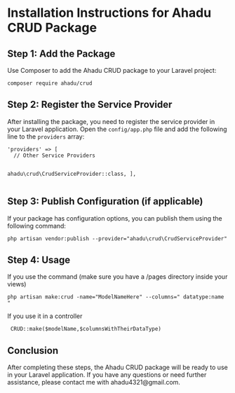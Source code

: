 <!DOCTYPE html>
<html lang="en">
<head>
  <meta charset="UTF-8">
  <meta name="viewport" content="width=device-width, initial-scale=1.0">
</head>
<body>

<h1>Installation Instructions for Ahadu CRUD Package</h1>

<h2>Step 1: Add the Package</h2>
<p>Use Composer to add the Ahadu CRUD package to your Laravel project:</p>
<pre><code>composer require ahadu/crud</code></pre>

<h2>Step 2: Register the Service Provider</h2>
<p>After installing the package, you need to register the service provider in your Laravel application. Open the <code>config/app.php</code> file and add the following line to the <code>providers</code> array:</p>
<pre><code>'providers' => [
  // Other Service Providers

  ahadu\crud\CrudServiceProvider::class,
],</code></pre>

<h2>Step 3: Publish Configuration (if applicable)</h2>
<p>If your package has configuration options, you can publish them using the following command:</p>
<pre><code>php artisan vendor:publish --provider="ahadu\crud\CrudServiceProvider"</code></pre>

<h2>Step 4: Usage </h2>
<p>If you use the command (make sure you have a /pages directory inside your views)</p>
<pre><code>php artisan make:crud -name="ModelNameHere" --columns=" datatype:name "</code></pre>

<p>If you use it in a controller</p>
<pre><code> CRUD::make($modelName,$columnsWithTheirDataType) </code></pre>

<h2>Conclusion</h2>
<p>After completing these steps, the Ahadu CRUD package will be ready to use in your Laravel application. If you have any questions or need further assistance, please contact me with ahadu4321@gmail.com.</p>

</body>
</html>
